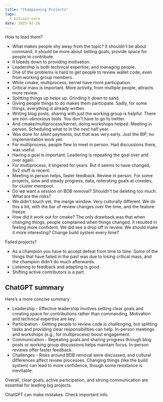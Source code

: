 ```yaml
---
title: "Championing Projects"
tags:
  - bitcoin-core
date: 2025-02-26
---
```


How to lead them?

- What makes people shy away from the topic? It shouldn't be about command, it
  should be more about setting goals, provide space for people to contribute.
- It bleeds down to providing motivation.
- Leadership is both technical expertise, and managing people.
- One of the problems is hard to get people to review wallet code, even from
  working group members.
- While cmake, multiprocess, kernel have more participation.
- Critical mass is important. More activity, from multiple people, attracts more
  review.
- Splitting things up helps up. Grinding it down to sand.
- Giving people things to do makes them participate. Sadly, for some things,
  everything is already written.
- Writing blog posts, sharing with just the working group is helpful. There are
  non-obnoxious tools. You don't have to go to twitter.
- And cmake/multiprocess/kernel, doing workshops helped. Meeting in person.
  Scheduling what to in the next half year.
- Was done for silent payments, but that was very early. Just the BIP, no
  implementation work yet.
- For multiprocess, people flew to meet in person. Had discussions there, was
  useful.
- Having a goal is important. Leadering is repeating the goal over and over
  again.
- For multiprocess, it lingered for years. But it seems to have changed, Sv2
  stuff is recent.
- Meeting in person helps, faster feedback. Review in person. For some projects,
  slow and steady progress, data, reiterating goals at coredev, for cluster
  mempool.
- Do we want a session on BDB removal? Shouldn't be deleting too much. What are
  the risks?
- We didn't touch yet, the merge window. Very culturally different. We do this a
  bit, with the bar of review changes over the time, and the feature freeze.
- How did it work out for cmake? The only drawback was that when changing
  things, people complained when things changed. It resulted in feeling more
  confident. We did see a drop off in review. We should make it more
  interesting? Change build system every time?

Failed projects?

- As a champion you have to accept defeat from time to time. Some of the things
  that have failed in the past was due to losing critical mass, and the champion
  didn't do much afterwards.
- Listening to feedback and adapting is good.
- Shifting active contributors is a part.

## ChatGPT summary

Here’s a more concise summary

- Leadership - Effective leadership involves setting clear goals and creating
  space for contributions rather than commanding. Motivation and technical
  expertise are key.
- Participation - Getting people to review code is challenging, but splitting
  tasks and providing clear responsibilities can help. In-person meetings and
  workshops (e.g., for multiprocess) boost engagement.
- Communication - Repeating goals and sharing progress through blog posts or
  working group discussions helps maintain focus. In-person reviews offer faster
  feedback.
- Challenges - Risks around BDB removal were discussed, and cultural
  differences affect review processes. Changing things (like the build system)
  can lead to more confidence, though some resistance is inevitable.

Overall, clear goals, active participation, and strong communication are
essential for leading big projects.

ChatGPT can make mistakes. Check important info.
